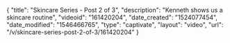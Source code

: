 {
    "title": "Skincare Series - Post 2 of 3",
    "description": "Kenneth shows us a skincare routine",
    "videoid": "161420204",
    "date_created": "1524077454",
    "date_modified": "1546466765",
    "type": "captivate",
    "layout": "video",
    "url": "\/v\/skincare-series-post-2-of-3\/161420204"
}
